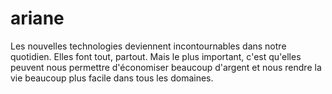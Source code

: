 # ariane
Les nouvelles technologies deviennent incontournables dans notre quotidien. Elles font tout, partout. Mais le plus important, c'est qu'elles peuvent nous permettre d'économiser beaucoup d'argent et nous rendre la vie beaucoup plus facile dans tous les domaines.
